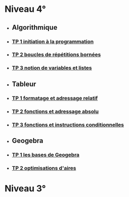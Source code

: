 # Niveau 4°  

 * ## Algorithmique  

  * ### [TP 1 initiation à la programmation](./TP1.md)
  * ### [TP 2 boucles de répétitions bornées]()
  * ### [TP 3 notion de variables et listes]()

 * ## Tableur  

  * ### [TP 1 formatage et adressage relatif]()
  * ### [TP 2 fonctions et adressage absolu]()
  * ### [TP 3 fonctions et instructions conditionnelles]()

 * ## Geogebra  

  * ### [TP 1 les bases de Geogebra]()
  * ### [TP 2 optimisations d'aires]()  

# Niveau 3°
